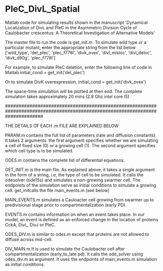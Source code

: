 # PleC_DivL_Spatial
Matlab code for simulating results shown in the manuscript 'Dynamical Localization of DivL and PleC in the Asymmetric Division Cycle  of Caulobacter crescentus: A Theoretical Investigation of Alternative Models'

The master file to run the code is get_init.m. To simulate wild type or a particular mutant, enter the appropriate string from the list below
['wild_type', 'del_plec', 'plec_f778l', 'divk_ovex', 'divl_misloc', 'divl_deloc', 'divk_d90g', 'plec_f778l']

For example, to simulate PleC deletion, enter the following line of code in Matlab
initial_cond = get_init('del_plec')

Or to simulate DivK overexpression,
initial_cond = get_init('divk_ovex')

The space-time simulation will be plotted at then end. The complete simulation takes approximately 20 mins (2.8 Ghz intel core I5)

##############################################################################################################################

THE DETAILS OF EACH .m FILE ARE EXPLAINED BELOW

PARAM.m contains the full list of parameters (rate and diffusion constants). It takes 2 arguments. the first argument specifies whether we are simulating a cell of fixed size (0) or a growing cell (1). The second argument specifies which cell type is to be simulated.

ODES.m contains the complete list of differential equations.

GET_INIT.m is the main file. As explained above, it takes a single argument in the form of a string, i.e, the type of cell to be simulated. It calls the odesolver (ode15s) and simulates a non-growing swarmer cell. The endpoints of the simulation serve as initial conditions to simulate a growing cell. get_initcalls the file main_events.m (see below)

MAIN_EVENTS.m simulates a Cauloacter cell growing from swarmer up to predivisional stage prior to compartmentalization (early PD).  

EVENTS.m contains information on when an event takes place. In our model, an event is defined as an enforced change in the location of proteins CckA, DivL, DivJ or PleC.  

ODES_DIV.m is similar to odes.m except that proteins are not allowed to diffuse across mid-cell. 

DIV_MAIN.m It is used to simulate the Caulobacter cell after compartmentalization (early_to_late pd). It calls the ode_solver using odes_div.m as argument. It uses the endpoints of main_events.m simulation as initial conditions.

